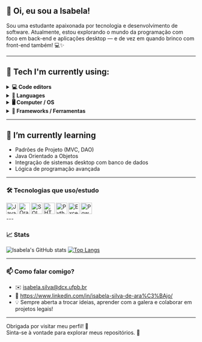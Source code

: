 ## 👋 Oi, eu sou a Isabela!

Sou uma estudante apaixonada por tecnologia e desenvolvimento de software. Atualmente, estou explorando o mundo da programação com foco em back-end e aplicações desktop — e de vez em quando brinco com front-end também! 💻✨

---

## 🌿 Tech I'm currently using:

<details>
  <summary><strong>💻 Code editors</strong></summary>
  <ul>
    <li>Intelij</li>
    <li>Oracle APEX IDE</li>
    <li>VS Code</li>
  </ul>
</details>

<details>
  <summary><strong>🧪 Languages</strong></summary>
  <ul>
    <li>Java</li>
    <li>SQL / PL-SQL (Básico)</li>
    <li>Python para Análise de Dados</li>
  </ul>
</details>

<details>
  <summary><strong>🖥️ Computer / OS</strong></summary>
  <ul>
    <li>Windows 10</li>
  </ul>
</details>

<details>
  <summary><strong>🧰 Frameworks / Ferramentas</strong></summary>
  <ul>
    <li>Java Swing</li>
    <li>Oracle APEX</li>
    <li>Figma (UI/UX)</li>
    <li>Excel</li>
    <li>PowerBI</li>
    <li>JUnit</li>
  </ul>
</details>

---

## 🌱 I’m currently learning

- Padrões de Projeto (MVC, DAO)
- Java Orientado a Objetos
- Integração de sistemas desktop com banco de dados
- Lógica de programação avançada

---

### 🛠️ Tecnologias que uso/estudo

<img align="left" alt="Java" width="30px" src="https://cdn.jsdelivr.net/gh/devicons/devicon/icons/java/java-original.svg" />
<img align="left" alt="Oracle" width="30px" src="https://cdn.jsdelivr.net/gh/devicons/devicon/icons/oracle/oracle-original.svg" />
<img align="left" alt="SQL" width="30px" src="https://cdn.jsdelivr.net/gh/devicons/devicon/icons/mysql/mysql-original.svg" />
<img align="left" alt="HTML5" width="30px" src="https://cdn.jsdelivr.net/gh/devicons/devicon/icons/html5/html5-original.svg" />
<img align="left" alt="Python" width="30px" src="https://cdn.jsdelivr.net/gh/devicons/devicon/icons/python/python-original.svg" />
<img align="left" alt="Excel" width="30px" src="https://cdn.jsdelivr.net/gh/devicons/devicon/icons/microsoftsqlserver/microsoftsqlserver-plain.svg" />
<img align="left" alt="Power BI" width="30px" src="https://cdn.jsdelivr.net/gh/devicons/devicon/icons/powerbi/powerbi-original.svg" />
<br><br>
---

### 📈 Stats

![Isabela's GitHub stats](https://github-readme-stats.vercel.app/api?username=isabelatzz&show_icons=true&theme=tokyonight)
[![Top Langs](https://github-readme-stats.vercel.app/api/top-langs/?username=isabelatzz&layout=compact&theme=tokyonight)](https://github.com/isabelatzz)

---

### 📫 Como falar comigo?

- ✉️ isabela.silva@dcx.ufpb.br
- 💼 https://www.linkedin.com/in/isabela-silva-de-ara%C3%BAjo/
- 💡 Sempre aberta a trocar ideias, aprender com a galera e colaborar em projetos legais!

---

Obrigada por visitar meu perfil! 🌸  
Sinta-se à vontade para explorar meus repositórios. 🚀
